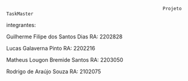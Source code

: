                                                               Projeto TaskMaster
integrantes:

Guilherme Filipe dos Santos Dias RA: 2202828

Lucas Galaverna Pinto RA: 2202216 

Matheus Lougon Bremide Santos RA: 2203050

Rodrigo de Araújo Souza RA: 2102075
